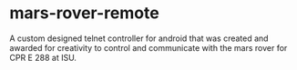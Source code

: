 # mars-rover-remote
A custom designed telnet controller for android that was created and awarded for creativity to control and communicate with the mars rover for CPR E 288 at ISU.
